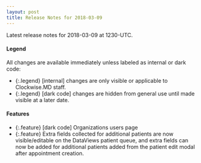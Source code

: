 ```yaml
---
layout: post
title: Release Notes for 2018-03-09
---
```


Latest release notes for 2018-03-09 at 1230-UTC.

<div class='legend' markdown='1'>

#### Legend

All changes are available immediately unless labeled as internal or dark code:

- {:.legend} [internal] changes are only visible or applicable to Clockwise.MD staff.
- {:.legend} [dark code] changes are hidden from general use until made visible at a later date.

</div>

<div class='features' markdown='1'>

#### Features

- {:.feature} [dark code] Organizations users page
- {:.feature} Extra fields collected for additional patients are now visible/editable on the DataViews patient queue, and extra fields can now be added for additional patients added from the patient edit modal after appointment creation.

</div>

